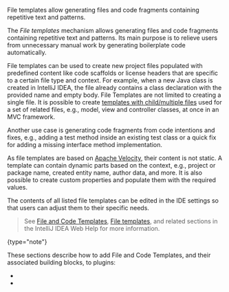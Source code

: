[//]: # (title: File and Code Templates)

<!-- Copyright 2000-2022 JetBrains s.r.o. and other contributors. Use of this source code is governed by the Apache 2.0 license that can be found in the LICENSE file. -->

<excerpt>File templates allow generating files and code fragments containing repetitive text and patterns.</excerpt>

The _File templates_ mechanism allows generating files and code fragments containing repetitive text and patterns.
Its main purpose is to relieve users from unnecessary manual work by generating boilerplate code automatically.

File templates can be used to create new project files populated with predefined content like code scaffolds or license headers that are specific to a certain file type and context.
For example, when a new Java class is created in IntelliJ IDEA, the file already contains a class declaration with the provided name and empty body.
File Templates are not limited to creating a single file.
It is possible to create [templates with child/multiple files](https://www.jetbrains.com/help/idea/templates-with-multiple-files.html) used for a set of related files, e.g., model, view and controller classes, at once in an MVC framework.

Another use case is generating code fragments from code intentions and fixes, e.g., adding a test method inside an existing test class or a quick fix for adding a missing interface method implementation.

As file templates are based on [Apache Velocity](https://velocity.apache.org/), their content is not static.
A template can contain dynamic parts based on the context, e.g., project or package name, created entity name, author data, and more.
It is also possible to create custom properties and populate them with the required values.

The contents of all listed file templates can be edited in the IDE settings so that users can adjust them to their specific needs.

> See [File and Code Templates](https://www.jetbrains.com/help/idea/settings-file-and-code-templates.html), [File templates](https://www.jetbrains.com/help/idea/using-file-and-code-templates.html), and related sections in the IntelliJ IDEA Web Help for more information.
>
{type="note"}

These sections describe how to add File and Code Templates, and their associated building blocks, to plugins:
* [](providing_file_templates.md)
* [](using_file_templates.md)
